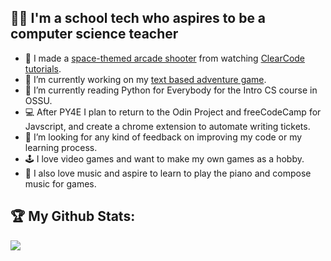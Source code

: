 ## 🧑‍💻 I'm a school tech who aspires to be a computer science teacher
- 👾 I made a [space-themed arcade shooter](https://github.com/frankiebry/star-hero) from watching [ClearCode tutorials](https://www.youtube.com/@ClearCode).
- 🔭 I’m currently working on my [text based adventure game](https://github.com/frankiebry/text-based-adventure/).
- 🌱 I’m currently reading Python for Everybody for the Intro CS course in OSSU.
- 💻 After PY4E I plan to return to the Odin Project and freeCodeCamp for Javscript, and create a chrome extension to automate writing tickets.
- 🤔 I’m looking for any kind of feedback on improving my code or my learning process.
- 🕹️ I love video games and want to make my own games as a hobby.
- 🎹 I also love music and aspire to learn to play the piano and compose music for games.

## :trophy: My Github Stats:
<div>
  <a href="https://github-readme-stats.vercel.app/api/top-langs/?username=frankiebry&count_private=true&hide=php&theme=tokyonight">
    <img align="center" src="https://github-readme-stats.vercel.app/api/top-langs/?username=frankiebry&layout=compact&hide=php&theme=tokyonight" /></a>
</div>

